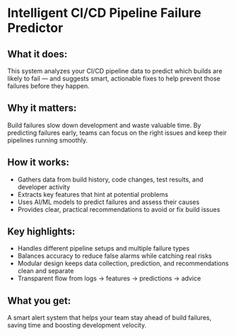 <!-- <!DOCTYPE html>
<html lang="en">
<head>
<meta charset="UTF-8" />
<meta name="viewport" content="width=device-width, initial-scale=1" />
<title>Intelligent CI/CD Pipeline Failure Predictor</title>
<style>
  body {
    font-family: Arial, sans-serif;
    max-width: 700px;
    margin: 2rem auto;
    padding: 0 1rem;
    line-height: 1.6;
    color: #333;
  }
  h1 {
    color: #2c3e50;
    border-bottom: 2px solid #2980b9;
    padding-bottom: 0.3rem;
  }
  h2 {
    color: #2980b9;
    margin-top: 1.5rem;
  }
  p {
    margin: 0.5rem 0 1rem 0;
  }
  ul {
    margin: 0.5rem 0 1rem 1.5rem;
  }
</style>
</head>
<body> -->

<h1>Intelligent CI/CD Pipeline Failure Predictor</h1>

<h2>What it does:</h2>
<p>This system analyzes your CI/CD pipeline data to predict which builds are likely to fail — and suggests smart, actionable fixes to help prevent those failures before they happen.</p>

<h2>Why it matters:</h2>
<p>Build failures slow down development and waste valuable time. By predicting failures early, teams can focus on the right issues and keep their pipelines running smoothly.</p>

<h2>How it works:</h2>
<ul>
  <li>Gathers data from build history, code changes, test results, and developer activity</li>
  <li>Extracts key features that hint at potential problems</li>
  <li>Uses AI/ML models to predict failures and assess their causes</li>
  <li>Provides clear, practical recommendations to avoid or fix build issues</li>
</ul>

<h2>Key highlights:</h2>
<ul>
  <li>Handles different pipeline setups and multiple failure types</li>
  <li>Balances accuracy to reduce false alarms while catching real risks</li>
  <li>Modular design keeps data collection, prediction, and recommendations clean and separate</li>
  <li>Transparent flow from logs → features → predictions → advice</li>
</ul>

<h2>What you get:</h2>
<p>A smart alert system that helps your team stay ahead of build failures, saving time and boosting development velocity.</p>

<!-- </body>
</html> -->
